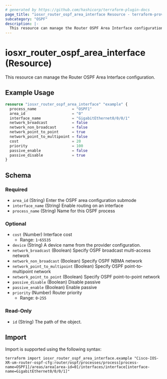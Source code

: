 ```yaml
---
# generated by https://github.com/hashicorp/terraform-plugin-docs
page_title: "iosxr_router_ospf_area_interface Resource - terraform-provider-iosxr"
subcategory: "OSPF"
description: |-
  This resource can manage the Router OSPF Area Interface configuration.
---
```


# iosxr_router_ospf_area_interface (Resource)

This resource can manage the Router OSPF Area Interface configuration.

## Example Usage

```terraform
resource "iosxr_router_ospf_area_interface" "example" {
  process_name                = "OSPF1"
  area_id                     = "0"
  interface_name              = "GigabitEthernet0/0/0/1"
  network_broadcast           = false
  network_non_broadcast       = false
  network_point_to_point      = true
  network_point_to_multipoint = false
  cost                        = 20
  priority                    = 100
  passive_enable              = false
  passive_disable             = true
}
```

<!-- schema generated by tfplugindocs -->
## Schema

### Required

- `area_id` (String) Enter the OSPF area configuration submode
- `interface_name` (String) Enable routing on an interface
- `process_name` (String) Name for this OSPF process

### Optional

- `cost` (Number) Interface cost
  - Range: `1`-`65535`
- `device` (String) A device name from the provider configuration.
- `network_broadcast` (Boolean) Specify OSPF broadcast multi-access network
- `network_non_broadcast` (Boolean) Specify OSPF NBMA network
- `network_point_to_multipoint` (Boolean) Specify OSPF point-to-multipoint network
- `network_point_to_point` (Boolean) Specify OSPF point-to-point network
- `passive_disable` (Boolean) Disable passive
- `passive_enable` (Boolean) Enable passive
- `priority` (Number) Router priority
  - Range: `0`-`255`

### Read-Only

- `id` (String) The path of the object.

## Import

Import is supported using the following syntax:

```shell
terraform import iosxr_router_ospf_area_interface.example "Cisco-IOS-XR-um-router-ospf-cfg:router/ospf/processes/process[process-name=OSPF1]/areas/area[area-id=0]/interfaces/interface[interface-name=GigabitEthernet0/0/0/1]"
```
